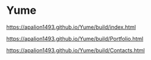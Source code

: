 # Yume
https://apalion1493.github.io/Yume/build/index.html

https://apalion1493.github.io/Yume/build/Portfolio.html

https://apalion1493.github.io/Yume/build/Contacts.html
